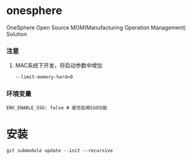 # onesphere
OneSphere Open Source MOM(Manufacturing Operation Management) Solution

### 注意
1. MAC系统下开发，将启动参数中增加
    ```bash
    --limit-memory-hard=0
    
    ```

### 环境变量
```shell
ENV_ENABLE_SSO: false # 是否启用SSO功能

```

# 安装
```shell
git submodule update --init --recursive

```